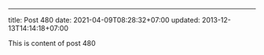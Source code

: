 ---
title: Post 480
date: 2021-04-09T08:28:32+07:00
updated: 2013-12-13T14:14:18+07:00

This is content of post 480